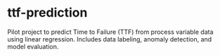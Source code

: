# ttf-prediction
Pilot project to predict Time to Failure (TTF) from process variable data using linear regression. Includes data labeling, anomaly detection, and model evaluation.
